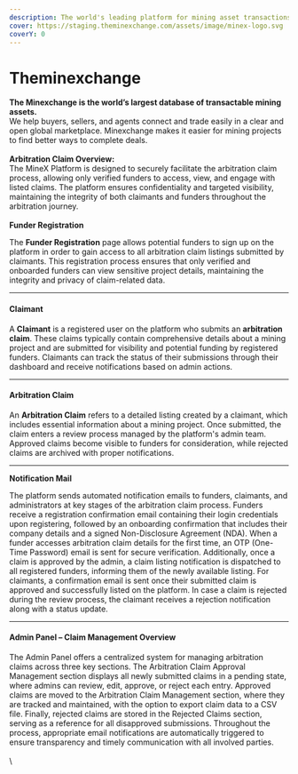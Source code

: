 ```yaml
---
description: The world's leading platform for mining asset transactions
cover: https://staging.theminexchange.com/assets/image/minex-logo.svg
coverY: 0
---
```


# Theminexchange

**The Minexchange is the world’s largest database of transactable mining assets.**\
&#x20;   We help buyers, sellers, and agents connect and trade easily in a clear and open global marketplace. Minexchange makes it easier for mining projects to find better ways to complete deals.\
\
&#x20;**Arbitration Claim Overview:**\
&#x20;  The MineX Platform is designed to securely facilitate the arbitration claim process, allowing only verified funders to access, view, and engage with listed claims. The platform ensures confidentiality and targeted visibility, maintaining the integrity of both claimants and funders throughout the arbitration journey.\
\
**Funder Registration**

The **Funder Registration** page allows potential funders to sign up on the platform in order to gain access to all arbitration claim listings submitted by claimants. This registration process ensures that only verified and onboarded funders can view sensitive project details, maintaining the integrity and privacy of claim-related data.

***

#### **Claimant**

A **Claimant** is a registered user on the platform who submits an **arbitration claim**. These claims typically contain comprehensive details about a mining project and are submitted for visibility and potential funding by registered funders. Claimants can track the status of their submissions through their dashboard and receive notifications based on admin actions.

***

#### **Arbitration Claim**

An **Arbitration Claim** refers to a detailed listing created by a claimant, which includes essential information about a mining project. Once submitted, the claim enters a review process managed by the platform's admin team. Approved claims become visible to funders for consideration, while rejected claims are archived with proper notifications.\
&#x20;

***

**Notification Mail**

The platform sends automated notification emails to funders, claimants, and administrators at key stages of the arbitration claim process. Funders receive a registration confirmation email containing their login credentials upon registering, followed by an onboarding confirmation that includes their company details and a signed Non-Disclosure Agreement (NDA). When a funder accesses arbitration claim details for the first time, an OTP (One-Time Password) email is sent for secure verification. Additionally, once a claim is approved by the admin, a claim listing notification is dispatched to all registered funders, informing them of the newly available listing. For claimants, a confirmation email is sent once their submitted claim is approved and successfully listed on the platform. In case a claim is rejected during the review process, the claimant receives a rejection notification along with a status update.

***

#### **Admin Panel – Claim Management Overview**

The Admin Panel offers a centralized system for managing arbitration claims across three key sections. The Arbitration Claim Approval Management section displays all newly submitted claims in a pending state, where admins can review, edit, approve, or reject each entry. Approved claims are moved to the Arbitration Claim Management section, where they are tracked and maintained, with the option to export claim data to a CSV file. Finally, rejected claims are stored in the Rejected Claims section, serving as a reference for all disapproved submissions. Throughout the process, appropriate email notifications are automatically triggered to ensure transparency and timely communication with all involved parties.\
\
&#x20;             \

